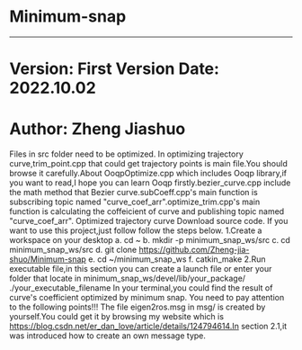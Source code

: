 # Minimum-snap
------------------------------------------------------------------------------------
# Version: First Version			Date: 2022.10.02
# Author: Zheng Jiashuo
Files in src folder need to be optimized.
In optimizing trajectory curve,trim_point.cpp that could get trajectory points is main file.You should browse it carefully.About OoqpOptimize.cpp which includes Ooqp library,if you want to read,I hope you can learn Ooqp firstly.bezier_curve.cpp include the math method that Bezier curve.subCoeff.cpp's main function is subscribing topic named "curve_coef_arr".optimize_trim.cpp's main function is calculating the coffeicient of curve and publishing topic named "curve_coef_arr".
Optimized trajectory curve
Download source code.
If you want to use this project,just follow follow the steps below.
1.Create a workspace on your desktop
        a.  cd ~
        b.  mkdir -p minimum_snap_ws/src
        c.  cd minimum_snap_ws/src
        d.  git clone https://github.com/Zheng-jia-shuo/Minimum-snap
        e.  cd ~/minimum_snap_ws
        f.  catkin_make
2.Run executable file,in this section you can create a launch file or enter your folder that locate in minimum_snap_ws/devel/lib/your_package/
        ./your_executable_filename
In your terminal,you could find the result of curve's coefficient optimized by minimum snap.
You need to pay attention to the following points!!!
The file eigen2ros.msg in msg/ is created by yourself.You could get it by browsing my website which is https://blog.csdn.net/er_dan_love/article/details/124794614.In section 2.1,it was introduced how to create an own message type.
